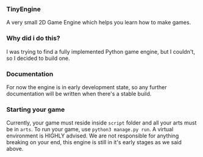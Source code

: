 ### TinyEngine

A very small 2D Game Engine which helps you learn how to make games.

### Why did i do this?

I was trying to find a fully implemented Python game engine, but I couldn't,
so I decided to build one.

### Documentation

For now the engine is in early development state, so any further documentation
will be written when there's a stable build.

### Starting your game

Currently, your game must reside inside `script` folder and all your arts must be in `arts`.
To run your game, use `python3 manage.py run`. A virtual environment is HIGHLY advised.
We are not responsible for anything breaking on your end, this engine is still in it's early stages as we said above.
